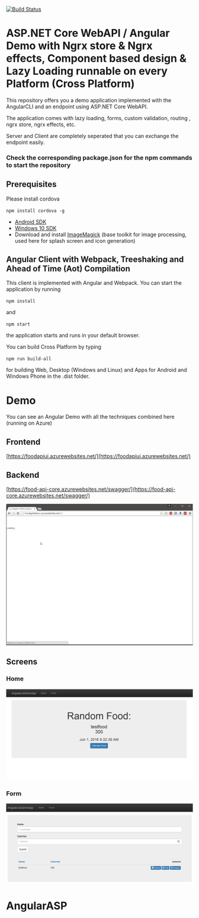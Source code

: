 [![Build Status](https://travis-ci.org/FabianGosebrink/ASPNETCore-Angular-Ngrx.svg?branch=master)](https://travis-ci.org/FabianGosebrink/ASPNETCore-Angular-Ngrx)

# ASP.NET Core WebAPI / Angular Demo with Ngrx store & Ngrx effects, Component based design & Lazy Loading runnable on every Platform (Cross Platform)

This repository offers you a demo application implemented with the AngularCLI and an endpoint using ASP.NET Core WebAPI.

The application comes with lazy loading, forms, custom validation, routing , ngrx store, ngrx effects, etc.

Server and Client are completely seperated that you can exchange the endpoint easily.

### Check the corresponding package.json for the npm commands to start the repository

## Prerequisites

Please install cordova

`npm install cordova -g`

* [Android SDK](https://developer.android.com/sdk/index.html)
* [Windows 10 SDK](https://dev.windows.com/en-us/downloads/windows-10-sdk)
* Download and install [ImageMagick](http://www.imagemagick.org/script/download.php) (base toolkit for image processing, used here for splash screen and icon generation)

## Angular Client with Webpack, Treeshaking and Ahead of Time (Aot) Compilation

This client is implemented with Angular and Webpack. You can start the application by running

`npm install`

and

`npm start`

the application starts and runs in your default browser.

You can build Cross Platform by typing

`npm run build-all`

for building Web, Desktop (Windows and Linux) and Apps for Android and Windows Phone in the .dist folder.

# Demo

You can see an Angular Demo with all the techniques combined here (running on Azure)

## Frontend

[https://foodapiui.azurewebsites.net/](https://foodapiui.azurewebsites.net/)

## Backend

[https://food-api-core.azurewebsites.net/swagger/](https://food-api-core.azurewebsites.net/swagger/)

![DemoGif](.github/foodApiAzure.gif)

## Screens

### Home

![ASP.NET Core Angular Demo](.github/screen1.jpg 'Screen1')

### Form

![ASP.NET Core Angular Demo](.github/screen2.jpg 'Screen2')
# AngularASP
